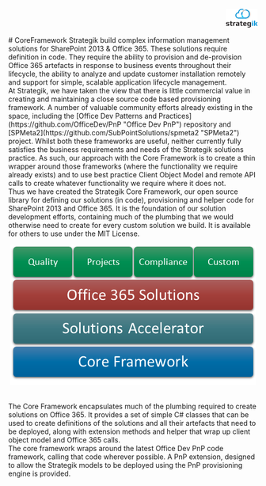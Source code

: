 
<p align="right">
  <img src="https://raw.githubusercontent.com/strategik/CoreFramework/dev/Media/Images/strategik64.png" alt="Strategik Logo"/>
</p>
# CoreFramework
Strategik build complex information management solutions for SharePoint 2013 & Office 365. These solutions require definition in code. They require the ability to provision and de-provision Office 365 artefacts in response to business events throughout their lifecycle, the ability to analyze and update customer installation remotely and support for simple, scalable application lifecycle management.   
<br>
At Strategik, we have taken the view that there is little commercial value in creating and maintaining a close source code based provisioning framework. A number of valuable community efforts already existing in the space, including the  [Office Dev Patterns and Practices](https://github.com/OfficeDev/PnP "Office Dev PnP") repository and [SPMeta2](https://github.com/SubPointSolutions/spmeta2 "SPMeta2") project. Whilst both these frameworks are useful, neither currently fully satisfies the business requirements and needs of the Strategik solutions practice. As such, our approach with the Core Framework is to create a thin wrapper around those frameworks (where the functionality we require already exists) and to use best practice Client Object Model and remote API calls to create whatever functionality we require where it does not.   
<br>
Thus we have created the Strategik Core Framework, our open source library for defining our solutions (in code), provisioning and helper code for SharePoint 2013 and Office 365. It is the foundation of our solution development efforts, containing much of the plumbing that we would otherwise need to create for every custom solution we build. It is available for others to use under the MIT License.   
<br>
 <p align="center">
     <img src="https://raw.githubusercontent.com/strategik/CoreFramework/dev/Media/Images/StrategikStack.png" alt="Strategik Stak" />
     </p>
   
  <br>
The Core Framework encapsulates much of the plumbing required to create solutions on Office 365. It provides a set of simple C# classes that can be used to create definitions of the solutions and all their artefacts that need to be deployed, along with extension methods and helper that wrap up client object model and Office 365 calls. 
  <br>
The core framework wraps around the latest Office Dev PnP code framework, calling that code wherever possible. A PnP extension, designed to allow the Strategik models to be deployed using the PnP provisioning engine is provided.
